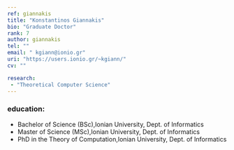 ```yaml
---
ref: giannakis
title: "Konstantinos Giannakis"
bio: "Graduate Doctor"
rank: 7
author: giannakis
tel: ""
email: " kgiann@ionio.gr"
uri: "https://users.ionio.gr/~kgiann/"
cv: ""

research:
 - "Theoretical Computer Science"
---
```


### education:
 - Bachelor of Science (BSc),Ionian University, Dept. of Informatics
 - Master of Science (MSc),Ionian University, Dept. of Informatics
 - PhD in the Theory of Computation,Ionian University, Dept. of Informatics

